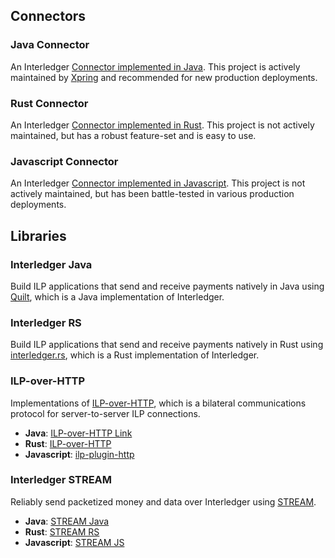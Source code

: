 ## Connectors

### Java Connector
An Interledger [Connector implemented in Java][1]. This project is actively maintained by [Xpring](https://xpring.io) 
and recommended for new production deployments. 

### Rust Connector
An Interledger [Connector implemented in Rust][2]. This project is not actively maintained, but has a robust feature-set
and is easy to use.

### Javascript Connector
An Interledger [Connector implemented in Javascript][3]. This project is not actively maintained, but has been 
battle-tested in various production deployments.

## Libraries

### Interledger Java
Build ILP applications that send and receive payments natively in Java using [Quilt][4], which is a Java implementation of Interledger.

### Interledger RS
Build ILP applications that send and receive payments natively in Rust using [interledger.rs][5], which is a Rust implementation of Interledger.

### ILP-over-HTTP
Implementations of [ILP-over-HTTP][6], which is a bilateral communications protocol for server-to-server ILP connections.

* **Java**: [ILP-over-HTTP Link][7]
* **Rust**: [ILP-over-HTTP][8]
* **Javascript**: [ilp-plugin-http][9]
 
### Interledger STREAM
Reliably send packetized money and data over Interledger using [STREAM][10].

* **Java**: [STREAM Java][11]
* **Rust**: [STREAM RS][12]
* **Javascript**: [STREAM JS][13]

[1]: https://connector.interledger4j.dev
[2]: http://interledger.rs
[3]: https://github.com/interledgerjs/ilp-connector
[4]: https://www.hyperledger.org/projects/quilt
[5]: http://interledger.rs/
[6]: https://github.com/interledger/rfcs/blob/master/0035-ilp-over-http/0035-ilp-over-http.md
[7]: https://github.com/hyperledger/quilt/tree/master/link-parent/link-ilp-over-http
[8]: https://github.com/interledger-rs/interledger-rs/tree/master/crates/interledger-http
[9]: https://github.com/interledgerjs/ilp-plugin-http
[10]: https://github.com/interledger/rfcs/blob/master/0029-stream/0029-stream.md
[11]: https://github.com/hyperledger/quilt/tree/master/stream-parent
[12]: https://github.com/interledger-rs/interledger-rs/tree/master/crates/interledger-stream
[13]: https://github.com/interledgerjs/ilp-protocol-stream
